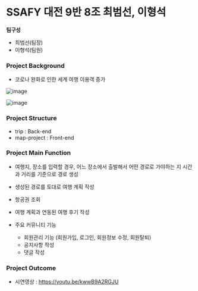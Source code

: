  # SSAFY 대전 9반 8조 최범선, 이형석

**팀구성**

- 최범선(팀장)
- 이형석(팀원)

### Project Background

- 코로나 완화로 인한 세계 여행 이용객 증가

![image](https://github.com/gudtjr2949/WorldTrip/assets/83962223/572a92f1-a8a2-403a-9050-e98f7c39d3e2)

![image](https://github.com/gudtjr2949/WorldTrip/assets/83962223/88c8b4af-eddb-464d-80dc-d22ea6ad17d1)

### Project Structure

- trip : Back-end
- map-project : Front-end

### Project Main Function

- 여행지, 장소를 입력할 경우, 어느 장소에서 출발해서 어떤 경로로 가야하는 지 시간과 거리를 기준으로 경로 생성

- 생성된 경로를 토대로 여행 계획 작성

- 항공권 조회

- 여행 계획과 연동된 여행 후기 작성

- 주요 커뮤니티 기능
    - 회원관리 기능 (회원가입, 로그인, 회원정보 수정, 회원탈퇴)
    - 공지사항 작성
    - 댓글 작성

### Project Outcome

- 시연영상 : https://youtu.be/kwwB9A2RGJU
